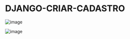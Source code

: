 # DJANGO-CRIAR-CADASTRO

![image](https://github.com/BrunaOliveiraRosa/DJANGO-CRIAR-SistemadeCADASTRO/assets/80056771/51d5740c-dd32-45b6-bf2b-4cd5dd792672)

![image](https://github.com/BrunaOliveiraRosa/DJANGO-CRIAR-SistemadeCADASTRO/assets/80056771/2e0d819a-62a7-4f59-93d2-a93f580aa785)

